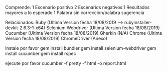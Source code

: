Comprende:
1 Escenario positivo
2 Escenarios negativos
	1 Resultados mayores a lo esperado
	1 Palabra sin correccion/palabra sugerencia

Relacionados:
Ruby (Ultima Version fecha 18/08/2019 --> rubyinstaller-devkit-2.6.3-1-x64)
Selenium Webdriver (Ultima Version fecha 18/08/2019)
Cucumber (Ultima Version fecha 18/08/2019)
Gherkin (N/A)
Chrome (Ultima Version fecha 18/08/2019)
ChromeDriver (Anexo)

Instale por favor
gem install bundler
gem install selenium-webdriver 
gem install cucumber
gem install rspec

ejecute por favor
cucumber -f pretty -f html -o report.html